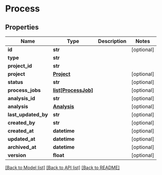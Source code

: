 # Process

## Properties
Name | Type | Description | Notes
------------ | ------------- | ------------- | -------------
**id** | **str** |  | [optional] 
**type** | **str** |  | 
**project_id** | **str** |  | 
**project** | [**Project**](Project.md) |  | [optional] 
**status** | **str** |  | [optional] 
**process_jobs** | [**list[ProcessJob]**](ProcessJob.md) |  | [optional] 
**analysis_id** | **str** |  | [optional] 
**analysis** | [**Analysis**](Analysis.md) |  | [optional] 
**last_updated_by** | **str** |  | [optional] 
**created_by** | **str** |  | [optional] 
**created_at** | **datetime** |  | [optional] 
**updated_at** | **datetime** |  | [optional] 
**archived_at** | **datetime** |  | [optional] 
**version** | **float** |  | [optional] 

[[Back to Model list]](../README.md#documentation-for-models) [[Back to API list]](../README.md#documentation-for-api-endpoints) [[Back to README]](../README.md)

